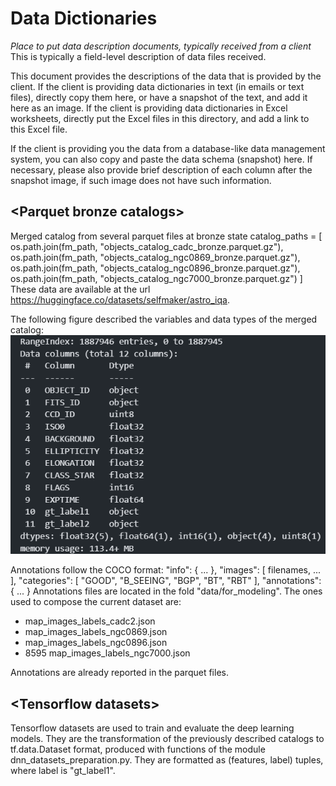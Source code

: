 # Data Dictionaries
_Place to put data description documents, typically received from a client_
This is typically a field-level description of data files received.

This document provides the descriptions of the data that is provided by the client. If the client is providing data dictionaries in text (in emails or text files), directly copy them here, or have a snapshot of the text, and add it here as an image. If the client is providing data dictionaries in Excel worksheets, directly put the Excel files in this directory, and add a link to this Excel file.

If the client is providing you the data from a database-like data management system, you can also copy and paste the data schema (snapshot) here. If necessary, please also provide brief description of each column after the snapshot image, if such image does not have such information. 

## <Parquet bronze catalogs\>

Merged catalog from several parquet files at bronze state
catalog_paths = [
        os.path.join(fm_path, "objects_catalog_cadc_bronze.parquet.gz"),
        os.path.join(fm_path, "objects_catalog_ngc0869_bronze.parquet.gz"),
        os.path.join(fm_path, "objects_catalog_ngc0896_bronze.parquet.gz"),
        os.path.join(fm_path, "objects_catalog_ngc7000_bronze.parquet.gz")
    ]
These data are available at the url https://huggingface.co/datasets/selfmaker/astro_iqa.

The following figure described the variables and data types of the merged catalog:
![](merged_catalog_dictionnary.png)

Annotations follow the COCO format:
"info": {
        ...
    },
    "images": [
        filenames, ...
    ],
    "categories": [
        "GOOD",
        "B_SEEING",
        "BGP",
        "BT",
        "RBT"
    ],
    "annotations": { ... }
Annotations files are located in the fold "data/for_modeling". The ones used to compose the current dataset are:
- map_images_labels_cadc2.json
- map_images_labels_ngc0869.json
- map_images_labels_ngc0896.json
- 8595 map_images_labels_ngc7000.json

Annotations are already reported in the parquet files.

## <Tensorflow datasets\>

Tensorflow datasets are used to train and evaluate the deep learning models.
They are the transformation of the previously described catalogs to tf.data.Dataset format, produced with functions of the module dnn_datasets_preparation.py.
They are formatted as (features, label) tuples, where label is "gt_label1".

